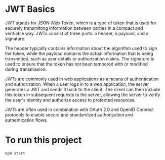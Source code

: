 # JWT Basics
JWT stands for JSON Web Token, which is a type of token that is used for securely transmitting information between parties in a compact and verifiable way. JWTs consist of three parts: a header, a payload, and a signature.

The header typically contains information about the algorithm used to sign the token, while the payload contains the actual information that is being transmitted, such as user details or authorization claims. The signature is used to ensure that the token has not been tampered with or modified during transmission.

JWTs are commonly used in web applications as a means of authentication and authorization. When a user logs in to a web application, the server generates a JWT and sends it back to the client. The client can then include this token in subsequent requests to the server, allowing the server to verify the user's identity and authorize access to protected resources.

JWTs are often used in combination with OAuth 2.0 and OpenID Connect protocols to enable secure and standardized authorization and authentication flows.
# To run this project
```
npm start
```
